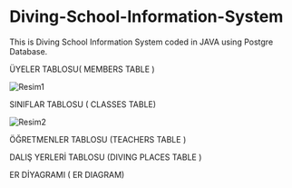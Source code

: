 # Diving-School-Information-System
This is Diving School Information System coded in JAVA using Postgre Database.

ÜYELER TABLOSU( MEMBERS TABLE )

![Resim1](https://user-images.githubusercontent.com/75680845/104840089-51969200-58d6-11eb-8a4d-4407ad5dde35.png)

SINIFLAR TABLOSU  ( CLASSES TABLE)

![Resim2](https://user-images.githubusercontent.com/75680845/104840092-53605580-58d6-11eb-84aa-eabcb758d959.png)

ÖĞRETMENLER TABLOSU (TEACHERS TABLE )


DALIŞ YERLERİ TABLOSU (DIVING PLACES TABLE )


ER DİYAGRAMI ( ER DIAGRAM)


